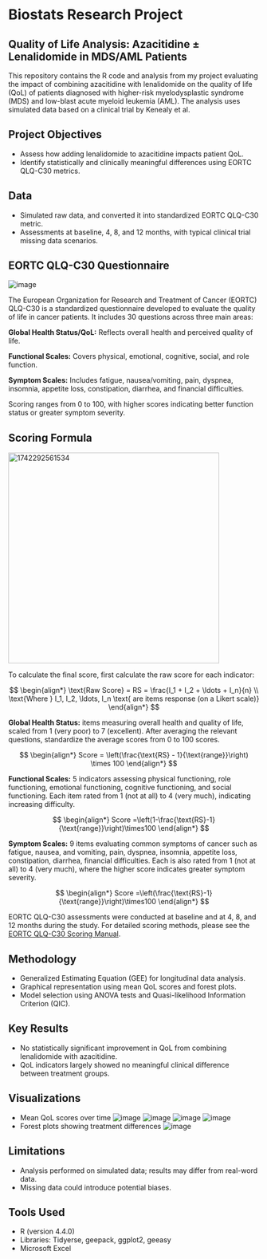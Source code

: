 # Biostats Research Project
## Quality of Life Analysis: Azacitidine ± Lenalidomide in MDS/AML Patients 
This repository contains the R code and analysis from my project evaluating the impact of combining azacitidine with lenalidomide on the quality of life (QoL) of patients diagnosed with higher-risk myelodysplastic syndrome (MDS) and low-blast acute myeloid leukemia (AML). The analysis uses simulated data based on a clinical trial by Kenealy et al.
## Project Objectives
* Assess how adding lenalidomide to azacitidine impacts patient QoL.
* Identify statistically and clinically meaningful differences using EORTC QLQ-C30 metrics.
## Data
* Simulated raw data, and converted it into standardized EORTC QLQ-C30 metric.
* Assessments at baseline, 4, 8, and 12 months, with typical clinical trial missing data scenarios.
## EORTC QLQ-C30 Questionnaire
![image](https://github.com/user-attachments/assets/eea80bad-3dae-4d40-8d39-cdfeda397103)

The European Organization for Research and Treatment of Cancer (EORTC) QLQ-C30 is a standardized questionnaire developed to evaluate the quality of life in cancer patients. It includes 30 questions across three main areas:

**Global Health Status/QoL:** Reflects overall health and perceived quality of life.

**Functional Scales:** Covers physical, emotional, cognitive, social, and role function.

**Symptom Scales:** Includes fatigue, nausea/vomiting, pain, dyspnea, insomnia, appetite loss, constipation, diarrhea, and financial difficulties.

Scoring ranges from 0 to 100, with higher scores indicating better function status or greater symptom severity.
## Scoring Formula ##
<img width="423" alt="1742292561534" src="https://github.com/user-attachments/assets/fe41bf8f-34c0-4209-b8c7-8534818de923" />

To calculate the final score, first calculate the raw score for each indicator:

$$
\begin{align*}
\text{Raw Score} = RS = \frac{I_1 + I_2 + \ldots + I_n}{n} \\
\text{Where } I_1, I_2, \ldots, I_n \text{ are items response (on a Likert scale)}
\end{align*}
$$

**Global Health Status:** items measuring overall health and quality of life, scaled from 1 (very poor) to 7 (excellent). After averaging the relevant questions, standardize the average scores from 0 to 100 scores.
  
  $$
  \begin{align*}
 Score = \left(\frac{\text{RS} - 1}{\text{range}}\right) \times 100
  \end{align*}
  $$
  
**Functional Scales:** 5 indicators assessing physical functioning, role functioning, emotional functioning, cognitive functioning, and social functioning. Each item rated from 1 (not at all) to 4 (very much), indicating increasing difficulty.

$$
\begin{align*}
Score =\left(1-\frac{\text{RS}-1}{\text{range}}\right)\times100
\end{align*}
$$


**Symptom Scales:** 9 items evaluating common symptoms of cancer such as fatigue, nausea, and vomiting, pain, dyspnea, insomnia, appetite loss, constipation, diarrhea, financial difficulties. Each is also rated from 1 (not at all) to 4 (very much), where the higher score indicates greater symptom severity.

$$
\begin{align*}
Score =\left(\frac{\text{RS}-1}{\text{range}}\right)\times100
\end{align*}
$$

EORTC QLQ-C30 assessments were conducted at baseline and at 4, 8, and 12 months during the study. 
For detailed scoring methods, please see the [EORTC QLQ-C30 Scoring Manual](chrome-extension://efaidnbmnnnibpcajpcglclefindmkaj/https://www.eortc.org/app/uploads/sites/2/2018/02/SCmanual.pdf).

## Methodology ##
* Generalized Estimating Equation (GEE) for longitudinal data analysis.
* Graphical representation using mean QoL scores and forest plots.
* Model selection using ANOVA tests and Quasi-likelihood Information Criterion (QIC).

## Key Results ##
* No statistically significant improvement in QoL from combining lenalidomide with azacitidine.
* QoL indicators largely showed no meaningful clinical difference between treatment groups.

## Visualizations ##
* Mean QoL scores over time 
![image](https://github.com/user-attachments/assets/b2a7d1d7-bfaf-41f2-9403-482f9d9319bf)
![image](https://github.com/user-attachments/assets/4c89752f-be5a-4e1d-b0f8-322c978cba52)
![image](https://github.com/user-attachments/assets/81bdecae-e871-4948-b8e6-4d730d923c77)
![image](https://github.com/user-attachments/assets/c313d16a-19d7-4f86-a9b9-c50f4a7c4ffb)
* Forest plots showing treatment differences
![image](https://github.com/user-attachments/assets/2772fefb-8c58-43da-a9ec-5a3f55bf2638)

## Limitations ##
* Analysis performed on simulated data; results may differ from real-word data.
* Missing data could introduce potential biases.

## Tools Used ##
* R (version 4.4.0)
* Libraries: Tidyerse, geepack, ggplot2, geeasy
* Microsoft Excel




